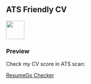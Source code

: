 ## ATS Friendly CV

<p>
  <a href="https://drive.google.com/file/d/1W272WvN9JqHiff2Bvp5UbXC-m9BobH16/view?usp=drivesdk">
    <img src="https://img.shields.io/badge/My CV-00A550?style=flat-square" style="height:50px; object-fit:contain;"/></a>
</p>

### Preview

Check my CV score in ATS scan:

[ResumeGo Checker](https://www.resumego.net/resume-checker/)
